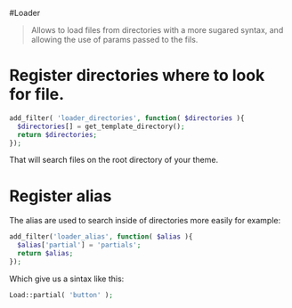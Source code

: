#Loader

> Allows to load files from directories with a more sugared syntax, and
> allowing the use of params passed to the fils.


# Register directories where to look for file.

```php
add_filter( 'loader_directories', function( $directories ){
  $directories[] = get_template_directory();
  return $directories;
});
```

That will search files on the root directory of your theme.


# Register alias

The alias are used to search inside of directories more easily for
example:  

```php
add_filter('loader_alias', function( $alias ){
  $alias['partial'] = 'partials';
  return $alias;
});
```

Which give us a sintax like this: 

```php
Load::partial( 'button' );
```
